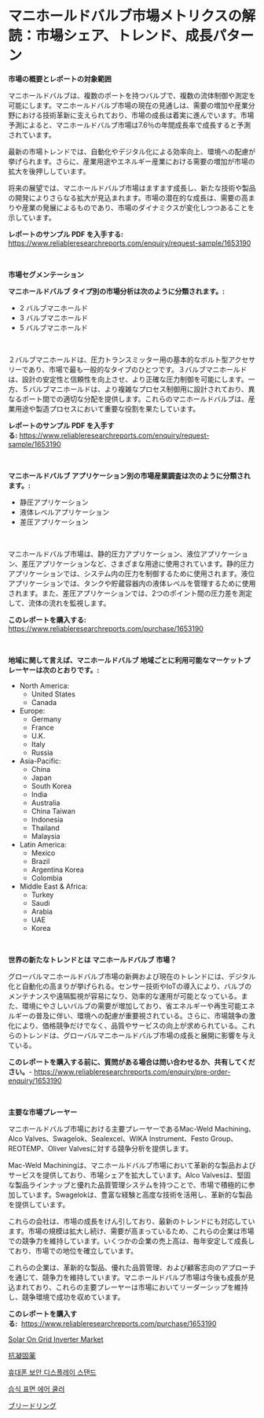 <p><h1>マニホールドバルブ市場メトリクスの解読：市場シェア、トレンド、成長パターン</h1></p><p><strong>市場の概要とレポートの対象範囲</strong></p>
<p><p>マニホールドバルブは、複数のポートを持つバルブで、複数の流体制御や測定を可能にします。マニホールドバルブ市場の現在の見通しは、需要の増加や産業分野における技術革新に支えられており、市場の成長は着実に進んでいます。市場予測によると、マニホールドバルブ市場は7.6％の年間成長率で成長すると予測されています。</p><p>最新の市場トレンドでは、自動化やデジタル化による効率向上、環境への配慮が挙げられます。さらに、産業用途やエネルギー産業における需要の増加が市場の拡大を後押ししています。</p><p>将来の展望では、マニホールドバルブ市場はますます成長し、新たな技術や製品の開発によりさらなる拡大が見込まれます。市場の潜在的な成長は、需要の高まりや産業の発展によるものであり、市場のダイナミクスが変化しつつあることを示しています。</p></p>
<p><strong>レポートのサンプル PDF を入手する:</strong> <a href="https://www.reliableresearchreports.com/enquiry/request-sample/1653190">https://www.reliableresearchreports.com/enquiry/request-sample/1653190</a></p>
<p>&nbsp;</p>
<p><strong>市場セグメンテーション</strong></p>
<p><strong>マニホールドバルブ タイプ別の市場分析は次のように分類されます。:</strong></p>
<p><ul><li>2 バルブマニホールド</li><li>3 バルブマニホールド</li><li>5 バルブマニホールド</li></ul></p>
<p>&nbsp;</p>
<p><p>２バルブマニホールドは、圧力トランスミッター用の基本的なボルト型アクセサリーであり、市場で最も一般的なタイプのひとつです。３バルブマニホールドは、設計の安定性と信頼性を向上させ、より正確な圧力制御を可能にします。一方、５バルブマニホールドは、より複雑なプロセス制御用に設計されており、異なるポート間での適切な分配を提供します。これらのマニホールドバルブは、産業用途や製造プロセスにおいて重要な役割を果たしています。</p></p>
<p><strong>レポートのサンプル PDF を入手する:</strong>&nbsp;<a href="https://www.reliableresearchreports.com/enquiry/request-sample/1653190">https://www.reliableresearchreports.com/enquiry/request-sample/1653190</a></p>
<p>&nbsp;</p>
<p><strong> マニホールドバルブ アプリケーション別の市場産業調査は次のように分類されます。:</strong></p>
<p><ul><li>静圧アプリケーション</li><li>液体レベルアプリケーション</li><li>差圧アプリケーション</li></ul></p>
<p>&nbsp;</p>
<p><p>マニホールドバルブ市場は、静的圧力アプリケーション、液位アプリケーション、差圧アプリケーションなど、さまざまな用途に使用されています。静的圧力アプリケーションでは、システム内の圧力を制御するために使用されます。液位アプリケーションでは、タンクや貯蔵容器内の液体レベルを管理するために使用されます。また、差圧アプリケーションでは、2つのポイント間の圧力差を測定して、流体の流れを監視します。</p></p>
<p><strong>このレポートを購入する:</strong>&nbsp; <a href="https://www.reliableresearchreports.com/purchase/1653190">https://www.reliableresearchreports.com/purchase/1653190</a></p>
<p>&nbsp;</p>
<p><strong>地域に関して言えば、マニホールドバルブ 地域ごとに利用可能なマーケットプレーヤーは次のとおりです。:</strong></p>
<p><ul>
    <li>
        North America:
        <ul>
            <li>United States</li>
            <li>Canada</li>
        </ul>
    </li>
    <li>
        Europe:
        <ul>
            <li>Germany</li>
            <li>France</li>
            <li>U.K.</li>
            <li>Italy</li>
            <li>Russia</li>
        </ul>
    </li>
    <li>
        Asia-Pacific:
        <ul>
            <li>China</li>
            <li>Japan</li>
            <li>South Korea</li>
            <li>India</li>
            <li>Australia</li>
            <li>China Taiwan</li>
            <li>Indonesia</li>
            <li>Thailand</li>
            <li>Malaysia</li>
        </ul>
    </li>
    <li>
        Latin America:
        <ul>
            <li>Mexico</li>
            <li>Brazil</li>
            <li>Argentina Korea</li>
            <li>Colombia</li>
        </ul>
    </li>
    <li>
        Middle East & Africa:
        <ul>
            <li>Turkey</li>
            <li>Saudi</li>
            <li>Arabia</li>
            <li>UAE</li>
            <li>Korea</li>
        </ul>
    </li>
    </ul></p>
<p>&nbsp;</p>
<p><strong>世界の新たなトレンドとは マニホールドバルブ 市場？</strong></p>
<p><p>グローバルマニホールドバルブ市場の新興および現在のトレンドには、デジタル化と自動化の高まりが挙げられる。センサー技術やIoTの導入により、バルブのメンテナンスや遠隔監視が容易になり、効率的な運用が可能となっている。また、環境にやさしいバルブの需要が増加しており、省エネルギーや再生可能エネルギーの普及に伴い、環境への配慮が重要視されている。さらに、市場競争の激化により、価格競争だけでなく、品質やサービスの向上が求められている。これらのトレンドは、グローバルマニホールドバルブ市場の成長と展開に影響を与えている。</p></p>
<p><strong>このレポートを購入する前に、質問がある場合は問い合わせるか、共有してください。</strong>- <a href="https://www.reliableresearchreports.com/enquiry/pre-order-enquiry/1653190">https://www.reliableresearchreports.com/enquiry/pre-order-enquiry/1653190</a></p>
<p>&nbsp;</p>
<p><strong>主要な市場プレーヤー</strong></p>
<p><p>マニホールドバルブ市場における主要プレーヤーであるMac-Weld Machining、Alco Valves、Swagelok、Sealexcel、WIKA Instrument、Festo Group、REOTEMP、Oliver Valvesに対する競争分析を提供します。</p><p>Mac-Weld Machiningは、マニホールドバルブ市場において革新的な製品およびサービスを提供しており、市場シェアを拡大しています。Alco Valvesは、堅固な製品ラインナップと優れた品質管理システムを持つことで、市場で積極的に参加しています。Swagelokは、豊富な経験と高度な技術を活用し、革新的な製品を提供しています。</p><p>これらの会社は、市場の成長をけん引しており、最新のトレンドにも対応しています。市場の規模は拡大し続け、需要が高まっているため、これらの企業は市場での競争力を維持しています。いくつかの企業の売上高は、毎年安定して成長しており、市場での地位を確立しています。</p><p>これらの企業は、革新的な製品、優れた品質管理、および顧客志向のアプローチを通じて、競争力を維持しています。マニホールドバルブ市場は今後も成長が見込まれており、これらの主要プレーヤーは市場においてリーダーシップを維持し、競争環境で成功を収めています。</p></p>
<p><strong>このレポートを購入する:</strong>&nbsp;&nbsp;<a href="https://www.reliableresearchreports.com/purchase/1653190">https://www.reliableresearchreports.com/purchase/1653190</a></p>
<p><p><a href="https://github.com/AKSHATREPORTPRIME/Market-Research-Report-List-3/blob/main/solar-on-grid-inverter-market.md">Solar On Grid Inverter Market</a></p><p><a href="https://medium.com/@billyarton5656871/%E6%8A%97%E5%87%9D%E5%9B%BA%E5%89%A4%E8%96%AC%E5%B8%82%E5%A0%B4%E3%81%AE%E3%83%88%E3%83%AC%E3%83%B3%E3%83%89%E3%81%8A%E3%82%88%E3%81%B3%E5%B8%82%E5%A0%B4%E5%88%86%E6%9E%90%E3%81%AF-2024%E5%B9%B4%E3%81%8B%E3%82%892031%E5%B9%B4%E3%81%BE%E3%81%A7%E3%81%AE%E6%9C%9F%E9%96%93%E3%81%AB%E4%BA%88%E6%B8%AC%E3%81%95%E3%82%8C%E3%81%A6%E3%81%84%E3%81%BE%E3%81%99-000a5f43d93a">抗凝固薬</a></p><p><a href="https://medium.com/@chickenlegs8687/%EB%AA%A8%EB%B0%94%EC%9D%BC-%ED%8F%B0-%EB%B3%B4%EC%95%88-%EB%94%94%EC%8A%A4%ED%94%8C%EB%A0%88%EC%9D%B4-%EC%8A%A4%ED%83%A0%EB%93%9C-%EC%8B%9C%EC%9E%A5%EC%9D%80-%EC%8B%9C%EC%9E%A5-%EC%A0%90%EC%9C%A0%EC%9C%A8-%EA%B7%9C%EB%AA%A8-%EB%B0%8F-2031%EB%85%84%EA%B9%8C%EC%A7%80-%EC%98%88%EC%83%81%EB%90%9C-%EC%98%88%EC%B8%A1%EC%97%90-%EC%B4%88%EC%A0%90%EC%9D%84-%EB%A7%9E%EC%B6%A5%EB%8B%88%EB%8B%A4-8c835256a2e7">휴대폰 보안 디스플레이 스탠드</a></p><p><a href="https://medium.com/@kellyclarkson42/%EC%8A%B5%EA%B8%B0%EA%B0%80-%EB%A7%8E%EC%9D%80-%ED%91%9C%EB%A9%B4-%EA%B3%B5%EA%B8%B0-%EB%83%89%EA%B0%81%EA%B8%B0-%EC%8B%9C%EC%9E%A5-%EB%B3%B4%EA%B3%A0%EC%84%9C%EB%8A%94-%EC%9D%B4-%EC%8B%9C%EC%9E%A5%EC%9D%98-%EC%B5%9C%EC%8B%A0-%ED%8A%B8%EB%A0%8C%EB%93%9C%EC%99%80-%EC%84%B1%EC%9E%A5-%EA%B8%B0%ED%9A%8C%EB%A5%BC-%EB%B3%B4%EC%97%AC%EC%A4%8D%EB%8B%88%EB%8B%A4-95156fafe1af">습식 표면 에어 쿨러</a></p><p><a href="https://github.com/Sophiaard2003/Market-Research-Report-List-1/blob/main/704698410675.md">ブリードリング</a></p></p>